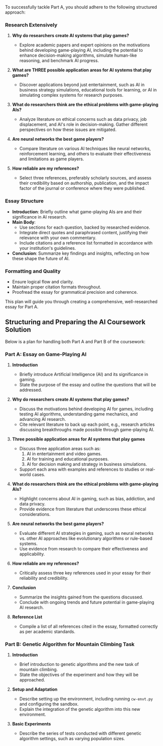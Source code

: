 To successfully tackle Part A, you should adhere to the following structured approach:

### Research Extensively

1. **Why do researchers create AI systems that play games?**
   - Explore academic papers and expert opinions on the motivations behind developing game-playing AI, including the potential to enhance decision-making algorithms, simulate human-like reasoning, and benchmark AI progress.

2. **What are THREE possible application areas for AI systems that play games?**
   - Discover applications beyond just entertainment, such as AI in business strategy simulations, educational tools for learning, or AI in simulating complex systems for research purposes.

3. **What do researchers think are the ethical problems with game-playing AIs?**
   - Analyze literature on ethical concerns such as data privacy, job displacement, and AI's role in decision-making. Gather different perspectives on how these issues are mitigated.

4. **Are neural networks the best game players?**
   - Compare literature on various AI techniques like neural networks, reinforcement learning, and others to evaluate their effectiveness and limitations as game players.

5. **How reliable are my references?**
   - Select three references, preferably scholarly sources, and assess their credibility based on authorship, publication, and the impact factor of the journal or conference where they were published.

### Essay Structure

- **Introduction**: Briefly outline what game-playing AIs are and their significance in AI research.
- **Main Body**:
  - Use sections for each question, backed by researched evidence.
  - Integrate direct quotes and paraphrased content, justifying their relevance with your own commentary.
  - Include citations and a reference list formatted in accordance with your institution's guidelines.
- **Conclusion**: Summarize key findings and insights, reflecting on how these shape the future of AI.

### Formatting and Quality

- Ensure logical flow and clarity.
- Maintain proper citation formats throughout.
- Proofread the essay for grammatical precision and coherence.

This plan will guide you through creating a comprehensive, well-researched essay for Part A.
## Structuring and Preparing the AI Coursework Solution

Below is a plan for handling both Part A and Part B of the coursework:

### Part A: Essay on Game-Playing AI

1. **Introduction**
   - Briefly introduce Artificial Intelligence (AI) and its significance in gaming.
   - State the purpose of the essay and outline the questions that will be addressed.

2. **Why do researchers create AI systems that play games?**
   - Discuss the motivations behind developing AI for games, including testing AI algorithms, understanding game mechanics, and advancing AI research.
   - Cite relevant literature to back up each point, e.g., research articles discussing breakthroughs made possible through game-playing AI.

3. **Three possible application areas for AI systems that play games**
   - Discuss three application areas such as:
     1. AI in entertainment and video games.
     2. AI for training and educational purposes.
     3. AI for decision making and strategy in business simulations.
   - Support each area with examples and references to studies or real-world cases.

4. **What do researchers think are the ethical problems with game-playing AIs?**
   - Highlight concerns about AI in gaming, such as bias, addiction, and data privacy.
   - Provide evidence from literature that underscores these ethical considerations.

5. **Are neural networks the best game players?**
   - Evaluate different AI strategies in gaming, such as neural networks vs. other AI approaches like evolutionary algorithms or rule-based systems.
   - Use evidence from research to compare their effectiveness and applicability.

6. **How reliable are my references?**
   - Critically assess three key references used in your essay for their reliability and credibility. 

7. **Conclusion**
   - Summarize the insights gained from the questions discussed.
   - Conclude with ongoing trends and future potential in game-playing AI research.

8. **Reference List**
   - Compile a list of all references cited in the essay, formatted correctly as per academic standards.

### Part B: Genetic Algorithm for Mountain Climbing Task

1. **Introduction**
   - Brief introduction to genetic algorithms and the new task of mountain climbing.
   - State the objectives of the experiment and how they will be approached.

2. **Setup and Adaptation**
   - Describe setting up the environment, including running `cw-envt.py` and configuring the sandbox.
   - Explain the integration of the genetic algorithm into this new environment.

3. **Basic Experiments**
   - Describe the series of tests conducted with different genetic algorithm settings, such as varying population sizes.
